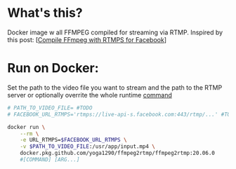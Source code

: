 # What's this?

Docker image w all FFMPEG compiled for streaming via RTMP.
Inspired by this post: [[Compile FFmpeg with RTMPS for Facebook](http://www.iiwnz.com/compile-ffmpeg-with-rtmps-for-facebook/)]


# Run on Docker:

Set the path to the video file you want to stream and the path to the RTMP server or optionally overrite the whole runtime [command](https://docs.docker.com/engine/reference/commandline/run/#usage)

```bash
# PATH_TO_VIDEO_FILE= #TODO
# FACEBOOK_URL_RTMPS='rtmps://live-api-s.facebook.com:443/rtmp/...' #TODO

docker run \
    --rm \
    -e URL_RTMPS=$FACEBOOK_URL_RTMPS \
    -v $PATH_TO_VIDEO_FILE:/usr/app/input.mp4 \
    docker.pkg.github.com/yoga1290/ffmpeg2rtmp/ffmpeg2rtmp:20.06.0
    #[COMMAND] [ARG...]
```
